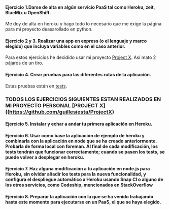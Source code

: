 #### Ejercicio 1.Darse de alta en algún servicio PaaS tal como Heroku, zeit, BlueMix u OpenShift.

Me doy de alta en heroku y hago todo lo necesario que me exige la página para mi proyecto deasarollado en python.

#### Ejercicio 2 y 3. Realizar una app en express (o el lenguaje y marco elegido) que incluya variables como en el caso anterior.

Para estos ejercicios he decidido usar mi proyecto [Project X](https://github.com/guillesiesta/ProjectX). Así mato 2 pájaros de un tiro.

#### Ejercicio 4. Crear pruebas para las diferentes rutas de la aplicación.

Estas pruebas están en [tests](https://github.com/guillesiesta/ProjectX/blob/master/stories/test_storie.py).


### TODOS LOS EJERCICIOS SIGUIENTES ESTAN REALIZADOS EN MI PROYECTO PERSONAL [PROJECT X]((https://github.com/guillesiesta/ProjectX)
#### Ejercicio 5. Instalar y echar a andar tu primera aplicación en Heroku.

#### Ejercicio 6. Usar como base la aplicación de ejemplo de heroku y combinarla con la aplicación en node que se ha creado anteriormente. Probarla de forma local con foreman. Al final de cada modificación, los tests tendrán que funcionar correctamente; cuando se pasen los tests, se puede volver a desplegar en heroku.

#### Ejercicio 7. Haz alguna modificación a tu aplicación en node.js para Heroku, sin olvidar añadir los tests para la nueva funcionalidad, y configura el despliegue automático a Heroku usando Snap CI o alguno de los otros servicios, como Codeship, mencionados en StackOverflow

#### Ejercicio 8. Preparar la aplicación con la que se ha venido trabajando hasta este momento para ejecutarse en un PaaS, el que se haya elegido.
